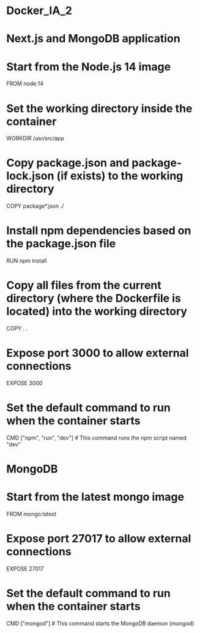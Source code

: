 # Docker_IA_2
# Next.js and MongoDB application 
# Start from the Node.js 14 image
FROM node:14

# Set the working directory inside the container
WORKDIR /usr/src/app

# Copy package.json and package-lock.json (if exists) to the working directory
COPY package*.json ./

# Install npm dependencies based on the package.json file
RUN npm install

# Copy all files from the current directory (where the Dockerfile is located) into the working directory
COPY . .

# Expose port 3000 to allow external connections
EXPOSE 3000

# Set the default command to run when the container starts
CMD ["npm", "run", "dev"]  # This command runs the npm script named "dev"


# MongoDB
# Start from the latest mongo image
FROM mongo:latest

# Expose port 27017 to allow external connections
EXPOSE 27017

# Set the default command to run when the container starts
CMD ["mongod"]  # This command starts the MongoDB daemon (mongod)
